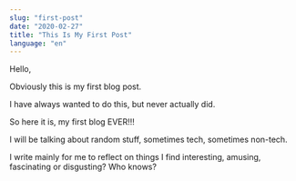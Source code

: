 ```yaml
---
slug: "first-post"
date: "2020-02-27"
title: "This Is My First Post"
language: "en"
---
```

Hello,

Obviously this is my first blog post.

I have always wanted to do this, but never actually did.

So here it is, my first blog EVER!!!

I will be talking about random stuff, sometimes tech, sometimes non-tech.

I write mainly for me to reflect on things I find interesting, amusing, fascinating or disgusting? Who knows?


